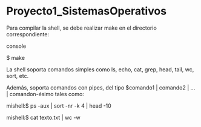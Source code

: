 # Proyecto1_SistemasOperativos

Para compilar la shell, se debe realizar make en el directorio correspondiente:

console 

$ make

La shell soporta comandos simples como ls, echo, cat, grep, head, tail, wc, sort, etc.

Además, soporta comandos con pipes, del tipo $comando1 | comando2 | ... | comandon-ésimo tales como:

mishell:$ ps -aux | sort -nr -k 4 | head -10

mishell:$ cat texto.txt | wc -w
